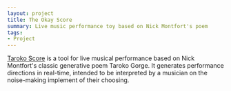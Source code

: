```yaml
---
layout: project
title: The Okay Score
summary: Live music performance toy based on Nick Montfort's poem
tags:
- Project
---
```


[Taroko Score](http://tilde.town/~emma/theokayscore/) is a tool for live musical performance based on Nick Montfort's classic generative poem Taroko Gorge. It generates performance directions in real-time, intended to be interpreted by a musician on the noise-making implement of their choosing.